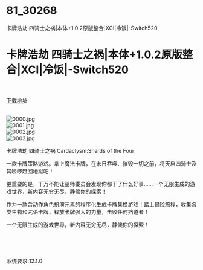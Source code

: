 # 81_30268
卡牌浩劫 四骑士之祸|本体+1.0.2原版整合|XCI|冷饭|-Switch520
# 卡牌浩劫 四骑士之祸|本体+1.0.2原版整合|XCI|冷饭|-Switch520
 <br/></br>
[下载地址](https://www.switch520.cc/article/30268 "下载地址")
<br/></br>

<p><img title="0000.jpg" src="https://www.switch520.cc/muke_img/2022_04_25_962d2f7e77c09.jpg" alt="0000.jpg"><br>
<img title="0001.jpg" src="https://www.switch520.cc/muke_img/2022_04_25_294033ae05abd.jpg" alt="0001.jpg"><br>
<img title="0002.jpg" src="https://www.switch520.cc/muke_img/2022_04_25_3b019efc3eca6.jpg" alt="0002.jpg"><br>
<img title="0003.jpg" src="https://www.switch520.cc/muke_img/2022_04_25_fc8a0a1e81b8d.jpg" alt="0003.jpg"></p>
<p>卡牌浩劫 四骑士之祸 Cardaclysm:Shards of the Four</p>
<p>一款卡牌策略游戏。拿上魔法卡牌，在末日吞噬、摧毁一切之前，将天启四骑士及其喽啰赶回地狱吧！</p>
<p>更重要的是，千万不能让巫师委员会发现你都干了什么好事……一个无限生成的游戏世界，新内容无穷无尽，静候你的探索！</p>
<p>作为一款含动作角色扮演元素的程序化生成卡牌集换游戏！踏上冒险旅程，收集各类生物和咒语卡牌，释放卡牌强大的力量，击败任何挡道者！</p>
<p>一个无限生成的游戏世界，新内容无穷无尽，静候你的探索！</p>
<p>&nbsp;</p>
<p>&nbsp;</p>
<p>系统要求:12.1.0</p>



